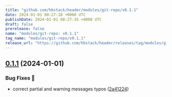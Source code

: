 ```yaml
---
title: "github.com/hbstack/header/modules/git-repo/v0.1.1"
date: 2024-01-01 08:27:18 +0000 UTC
publishDate: 2024-01-01 08:27:35 +0000 UTC
draft: false
prerelease: false
name: "modules/git-repo: v0.1.1"
tag_name: "modules/git-repo/v0.1.1"
release_url: "https://github.com/hbstack/header/releases/tag/modules/git-repo/v0.1.1"
---
```


## [0.1.1](https://github.com/hbstack/header/compare/modules/git-repo/v0.1.0...modules/git-repo/v0.1.1) (2024-01-01)


### Bug Fixes 🐞

* correct partial and warning messages typos ([2a41224](https://github.com/hbstack/header/commit/2a412244958a5822b4e5c838c2056cd002ca56b6))
